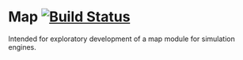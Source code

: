 # Map [![Build Status](https://travis-ci.org/mwj8410/Map.svg?branch=master)](https://travis-ci.org/mwj8410/Map)

Intended for exploratory development of a map module for simulation engines.
